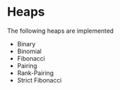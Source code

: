 # Heaps

The following heaps are implemented
- Binary 
- Binomial
- Fibonacci 
- Pairing 
- Rank-Pairing 
- Strict Fibonacci